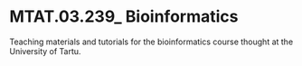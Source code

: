 # MTAT.03.239_ Bioinformatics
Teaching materials and tutorials for the bioinformatics course thought at the University of Tartu.


<!--stackedit_data:
eyJoaXN0b3J5IjpbNjQyMTM2OThdfQ==
-->